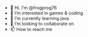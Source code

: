 - 👋 Hi, I’m @frogprog76
- 👀 I’m interested in games & coding
- 🌱 I’m currently learning java
- 💞️ I’m looking to collaborate on <nothing>
- 📫 How to reach me 

<!---
frogprog76/frogprog76 is a ✨ special ✨ repository because its `README.md` (this file) appears on your GitHub profile.
You can click the Preview link to take a look at your changes.
--->
